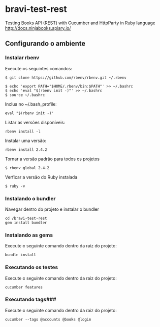# bravi-test-rest
Testing Books API (REST) with Cucumber and HttpParty in Ruby language
http://docs.ninjabooks.apiary.io/


## Configurando o ambiente ##

### Instalar rbenv ###
Execute os seguintes comandos:
```shell
$ git clone https://github.com/rbenv/rbenv.git ~/.rbenv

$ echo 'export PATH="$HOME/.rbenv/bin:$PATH"' >> ~/.bashrc
$ echo 'eval "$(rbenv init -)"' >> ~/.bashrc
$ source ~/.bashrc
```

Inclua no ~/.bash_profile:
```shell
eval "$(rbenv init -)"
```

Listar as versões disponíveis:
```shell
rbenv install -l
```

Instalar uma versão:
```shell
rbenv install 2.4.2
```

Tornar a versão padrão para todos os projetos
```shell
$ rbenv global 2.4.2
```

Verficar a versão do Ruby instalada
```shell
$ ruby -v
```

### Instalando o bundler ###
Navegar dentro do projeto e instalar o bundler
```shell
cd /bravi-test-rest
gem install bundler
```

### Instalando as gems ###
Execute o seguinte comando dentro da raiz do projeto:
```shell
bundle install
```

### Executando os testes ###
Execute o seguinte comando dentro da raiz do projeto:
```shell
cucumber features
```

### Executando tags###
Execute o seguinte comando dentro da raiz do projeto:
```shell
cucumber --tags @accounts @books @login
```
